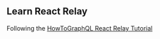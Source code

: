 ## Learn React Relay
Following the [HowToGraphQL React Relay Tutorial](https://www.howtographql.com/react-relay/0-introduction/)

